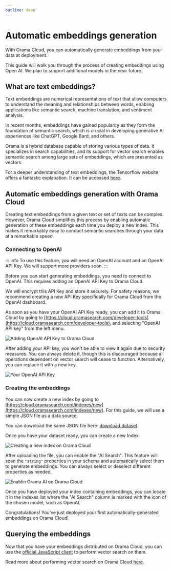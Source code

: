 ```yaml
---
outline: deep
---
```


# Automatic embeddings generation

With Orama Cloud, you can automatically generate embeddings from your data at deployment.

This guide will walk you through the process of creating embeddings using Open AI. We plan to support additional models in the near future.

## What are text embeddings?

Text embeddings are numerical representations of text that allow computers to understand the meaning and relationships between words, enabling applications like semantic search, machine translation, and sentiment analysis.

In recent months, embeddings have gained popularity as they form the foundation of semantic search, which is crucial in developing generative AI experiences like ChatGPT, Google Bard, and others.

Orama is a hybrid database capable of storing various types of data. It specializes in search capabilities, and its support for vector search enables semantic search among large sets of embeddings, which are presented as vectors.

For a deeper understanding of text embeddings, the Tensorflow website offers a fantastic explanation. It can be accessed [here](https://www.tensorflow.org/text/guide/word_embeddings).

## Automatic embeddings generation with Orama Cloud

Creating text embeddings from a given text or set of texts can be complex. However, Orama Cloud simplifies this process by enabling automatic generation of these embeddings each time you deploy a new index. This makes it remarkably easy to conduct semantic searches through your data at a remarkable speed.

### Connecting to OpenAI

::: info
To use this feature, you will need an OpenAI account and an OpenAI API Key.
We will support more providers soon.
:::

Before you can start generating embeddings, you need to connect to OpenAI. This requires adding an OpenAI API Key to Orama Cloud.

We will encrypt this API Key and store it securely. For safety reasons, we recommend creating a new API Key specifically for Orama Cloud from the OpenAI dashboard.

As soon as you have your OpenAI API Key ready, you can add it to Orama Cloud by going to [https://cloud.oramasearch.com/developer-tools](https://cloud.oramasearch.com/developer-tools), and selecting "OpenAI API key" from the left menu.

![Adding OpenAI API Key to Orama Cloud](/cloud/guides/automatic-embeddings-generation/automatic-embeddings-generation.png)

After adding your API key, you won't be able to view it again due to security measures. You can always delete it, though this is discouraged because all operations dependent on vector search will cease to function. Alternatively, you can replace it with a new key.

![Your OpenAI API Key](/cloud/guides/automatic-embeddings-generation/open-ai-api-key.png)

### Creating the embeddings 

You can now create a new index by going to [https://cloud.oramasearch.com/indexes/new](https://cloud.oramasearch.com/indexes/new). For this guide, we will use a simple JSON file as a data source.

You can download the same JSON file here: [download dataset](/cloud/guides/example-datasets/games.json).

Once you have your dataset ready, you can create a new Index:

![Creating a new index on Orama Cloud](/cloud/guides/automatic-embeddings-generation/new-index.png)

After uploading the file, you can enable the "AI Search". This feature will scan the `"string"` properties in your schema and automatically select them to generate embeddings. You can always select or deselect different properties as needed.

![Enablin Orama AI on Orama Cloud](/cloud/guides/automatic-embeddings-generation/enable-orama-ai.png)

Once you have deployed your index containing embeddings, you can locate it in the indexes list where the "AI Search" column is marked with the icon of the chosen model, such as OpenAI.

Congratulations! You've just deployed your first automatically-generated embeddings on Orama Cloud!

## Querying the embeddings

Now that you have your embeddings distributed on Orama Cloud, you can use the [official JavaScript client](/cloud/integrating-orama-cloud/javascript-sdk) to perform vector search on them.

Read more about performing vector search on Orama Cloud [here](/cloud/performing-search/vector-search).
